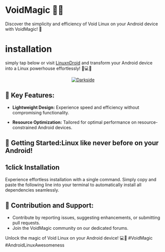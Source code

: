 # VoidMagic 🌌✨

Discover the simplicity and efficiency of Void Linux on your Android device with VoidMagic! 🚀
# installation
simply tap below or visit [LinuxnDroid](https://github.com/AryanVBW/LinuxDroid) and transform your Android device into a Linux powerhouse effortlessly! 🚀💻📱
<p align="center">  
   <a href="https://github.com/AryanVBW/LinuxDroid/tree/main#linuxdroid">
<img src="https://github.com/AryanVBW/ParrotSecurityOsForAndroid/releases/download/Gif/visithere.gif" alt="Darkside"></a></p>

## 🌟 Key Features:

- **Lightweight Design:** Experience speed and efficiency without compromising functionality.

- **Resource Optimization:** Tailored for optimal performance on resource-constrained Android devices.

## 🚀 Getting Started:Linux like never before on your Android!
## 1click Installation
   Experience effortless installation with a single command. Simply copy and paste the following line into your terminal to automatically install all dependencies  seamlessly.
   
## 🤝 Contribution and Support:

- Contribute by reporting issues, suggesting enhancements, or submitting pull requests.
- Join the VoidMagic community on our dedicated forums.

Unlock the magic of Void Linux on your Android device! 💻📱 #VoidMagic #AndroidLinuxAwesomeness
